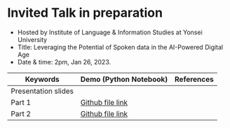 # Invited Talk in preparation

- Hosted by Institute of Language & Information Studies at Yonsei University
- Title: Leveraging the Potential of Spoken data in the AI-Powered Digital Age
- Date & time: 2pm, Jan 26, 2023.

|Keywords|Demo (Python Notebook)|References|
|--|--|--|
|Presentation slides| | |
|Part 1| [Github file link](https://github.com/MK316/workshops/blob/133af556f3f28930a4bf59ea5f6962465c3515fd/20230126_yonsei/ILIS_139th_Part1.ipynb)| |
|Part 2|[Github file link](https://github.com/MK316/workshops/blob/133af556f3f28930a4bf59ea5f6962465c3515fd/20230126_yonsei/ILIS_139th_Part2.ipynb)||

